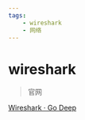 ```yaml
---
tags:
    - wireshark
    - 网络
---
```



# wireshark


> 官网  

[Wireshark · Go Deep](https://www.wireshark.org/)

